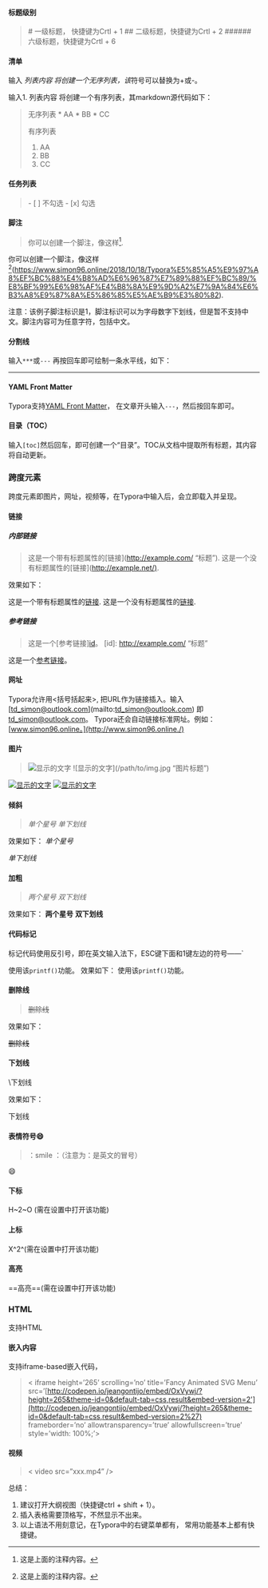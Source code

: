 #### 标题级别

> \# 一级标题， 快捷键为Crtl + 1
> \## 二级标题，快捷键为Crtl + 2
> \###### 六级标题，快捷键为Crtl + 6

#### 清单

输入 *列表内容 将创建一个无序列表，该*符号可以替换为+或-。

输入1. 列表内容 将创建一个有序列表，其markdown源代码如下：

> 无序列表
> \* AA
> \* BB
> \* CC
>
> 有序列表
>
> 1. AA
> 2. BB
> 3. CC

#### 任务列表

> \- [ ] 不勾选
> \- [x] 勾选

#### 脚注

> 你可以创建一个脚注，像这样[^1].
>
> [^1]: 这是上面的注释内容。

你可以创建一个脚注，像这样[^1](https://www.simon96.online/2018/10/18/Typora%E5%85%A5%E9%97%A8%EF%BC%88%E4%B8%AD%E6%96%87%E7%89%88%EF%BC%89/%E8%BF%99%E6%98%AF%E4%B8%8A%E9%9D%A2%E7%9A%84%E6%B3%A8%E9%87%8A%E5%86%85%E5%AE%B9%E3%80%82).

注意：该例子脚注标识是1，脚注标识可以为字母数字下划线，但是暂不支持中文。脚注内容可为任意字符，包括中文。

#### 分割线

输入`***`或`---` 再按回车即可绘制一条水平线，如下：

------

#### YAML Front Matter

Typora支持[YAML Front Matter](http://jekyllrb.com/docs/frontmatter/)， 在文章开头输入`---`，然后按回车即可。

#### 目录（TOC）

输入`[toc]`然后回车，即可创建一个“目录”。TOC从文档中提取所有标题，其内容将自动更新。

### 跨度元素

跨度元素即图片，网址，视频等，在Typora中输入后，会立即载入并呈现。

#### 链接

##### 内部链接

> 这是一个带有标题属性的[链接](<http://example.com/> “标题”).
> 这是一个没有标题属性的[链接](<http://example.net/)>.

效果如下：

这是一个带有标题属性的[链接](http://example.com/).
这是一个没有标题属性的[链接](http://example.net/).

##### 参考链接

> 这是一个[参考链接][id](http://example.com/)。
> [id]: <http://example.com/> “标题”

这是一个[参考链接](http://example.com/)。

#### 网址

Typora允许用<括号括起来>, 把URL作为链接插入。输入\[td_simon@outlook.com](mailto:td_simon@outlook.com) 即 [td_simon@outlook.com](mailto:td_simon@outlook.com)。
Typora还会自动链接标准网址。例如：[www.simon96.online。](http://www.simon96.online./)

#### 图片

> ![显示的文字](/path/to/img.jpg)
> ![显示的文字](/path/to/img.jpg “图片标题”)

[![显示的文字](https://www.simon96.online/2018/10/18/Typora%E5%85%A5%E9%97%A8%EF%BC%88%E4%B8%AD%E6%96%87%E7%89%88%EF%BC%89/)](https://www.simon96.online/2018/10/18/Typora%E5%85%A5%E9%97%A8%EF%BC%88%E4%B8%AD%E6%96%87%E7%89%88%EF%BC%89/)
[![显示的文字](https://www.simon96.online/2018/10/18/Typora%E5%85%A5%E9%97%A8%EF%BC%88%E4%B8%AD%E6%96%87%E7%89%88%EF%BC%89/%22%E5%9B%BE%E7%89%87%E6%A0%87%E9%A2%98%22)](https://www.simon96.online/2018/10/18/Typora%E5%85%A5%E9%97%A8%EF%BC%88%E4%B8%AD%E6%96%87%E7%89%88%EF%BC%89/)

#### 倾斜

> *单个星号*
> _单下划线_

效果如下：
*单个星号*

*单下划线*

#### 加粗

> *两个星号*
> _双下划线_

效果如下：
**两个星号**
**双下划线**

#### 代码标记

标记代码使用反引号，即在英文输入法下，ESC键下面和1键左边的符号——`

使用该`printf()`功能。
效果如下：
使用该`printf()`功能。

#### 删除线

> ~~删除线~~

效果如下：

~~删除线~~

#### 下划线

\下划线

效果如下：

下划线

#### 表情符号:smile:

> ：smile ：（注意为：是英文的冒号）

:smile:

#### 下标

H~2~O (需在设置中打开该功能)

#### 上标

X^2^(需在设置中打开该功能)

#### 高亮

==高亮==(需在设置中打开该功能)

### HTML

支持HTML

#### 嵌入内容

支持iframe-based嵌入代码，

> < iframe height=’265’ scrolling=’no’ title=’Fancy Animated SVG Menu’ src=’[http://codepen.io/jeangontijo/embed/OxVywj/?height=265&theme-id=0&default-tab=css,result&embed-version=2'](http://codepen.io/jeangontijo/embed/OxVywj/?height=265&theme-id=0&default-tab=css,result&embed-version=2%27) frameborder=’no’ allowtransparency=’true’ allowfullscreen=’true’ style=’width: 100%;’>

#### 视频

> < video src=”xxx.mp4” />

总结：

1. 建议打开大纲视图（快捷键ctrl + shift + 1）。
2. 插入表格需要顶格写，不然显示不出来。
3. 以上语法不用刻意记，在Typora中的右键菜单都有， 常用功能基本上都有快捷键。